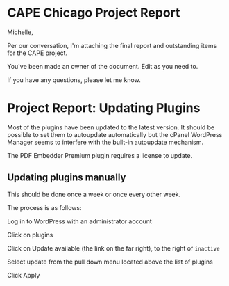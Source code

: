 # CAPE Chicago Project Report

Michelle,

Per our conversation, I'm attaching the final report and outstanding items for the CAPE project.

You've been made an owner of the document. Edit as you need to.

If you have any questions, please let me know.

# Project Report: Updating Plugins

Most of the plugins have been updated to the latest version. It should be possible to set them to autoupdate automatically but the cPanel WordPress Manager seems to interfere with the built-in autoupdate mechanism.

The PDF Embedder Premium plugin requires a license to update.

## Updating plugins manually

This should be done once a week or once every other week.

The process is as follows:

Log in to WordPress with an administrator account

Click on plugins

Click on Update available (the link on the far right), to the right of `inactive`

Select update from the pull down menu located above the list of plugins

Click Apply


